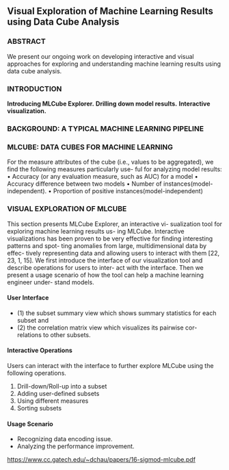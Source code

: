 ## Visual Exploration of Machine Learning Results using Data Cube Analysis
### ABSTRACT
We present our ongoing work on developing interactive and visual approaches for exploring and understanding machine learning results using data cube analysis. 

### INTRODUCTION
**Introducing MLCube Explorer.** 
**Drilling down model results.**
**Interactive visualization.** 

### BACKGROUND: A TYPICAL MACHINE LEARNING PIPELINE

### MLCUBE: DATA CUBES FOR MACHINE LEARNING
For the measure attributes of the cube (i.e., values to be aggregated), we find the following measures particularly use- ful for analyzing model results:
• Accuracy (or any evaluation measure, such as AUC) for a model
• Accuracy difference between two models
• Number of instances(model-independent).
• Proportion of positive instances(model-independent)

### VISUAL EXPLORATION OF MLCUBE
This section presents MLCube Explorer, an interactive vi- sualization tool for exploring machine learning results us- ing MLCube. Interactive visualizations has been proven to be very effective for finding interesting patterns and spot- ting anomalies from large, multidimensional data by effec- tively representing data and allowing users to interact with them [22, 23, 1, 15]. We first introduce the interface of our visualization tool and describe operations for users to inter- act with the interface. Then we present a usage scenario of how the tool can help a machine learning engineer under- stand models.
#### User Interface
* (1) the subset summary view which shows summary statistics for each subset and 
* (2) the correlation matrix view which visualizes its pairwise cor- relations to other subsets. 
#### Interactive Operations
Users can interact with the interface to further explore MLCube using the following operations.
1. Drill-down/Roll-up into a subset
2. Adding user-defined subsets
3. Using different measures
4. Sorting subsets
#### Usage Scenario
* Recognizing data encoding issue.
* Analyzing the performance improvement. 

https://www.cc.gatech.edu/~dchau/papers/16-sigmod-mlcube.pdf
